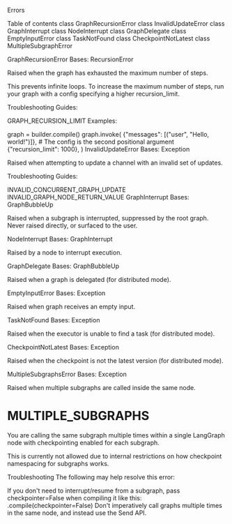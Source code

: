 Errors

Table of contents
 class GraphRecursionError
 class InvalidUpdateError 
 class GraphInterrupt
 class NodeInterrupt
 class GraphDelegate
 class EmptyInputError
 class TaskNotFound
 class CheckpointNotLatest
 class MultipleSubgraphError


 GraphRecursionError
Bases: RecursionError

Raised when the graph has exhausted the maximum number of steps.

This prevents infinite loops. To increase the maximum number of steps, run your graph with a config specifying a higher recursion_limit.

Troubleshooting Guides:

GRAPH_RECURSION_LIMIT
Examples:


graph = builder.compile()
graph.invoke(
    {"messages": [("user", "Hello, world!")]},
    # The config is the second positional argument
    {"recursion_limit": 1000},
)
 InvalidUpdateError
Bases: Exception

Raised when attempting to update a channel with an invalid set of updates.

Troubleshooting Guides:

INVALID_CONCURRENT_GRAPH_UPDATE
INVALID_GRAPH_NODE_RETURN_VALUE
 GraphInterrupt
Bases: GraphBubbleUp

Raised when a subgraph is interrupted, suppressed by the root graph. Never raised directly, or surfaced to the user.

 NodeInterrupt
Bases: GraphInterrupt

Raised by a node to interrupt execution.

 GraphDelegate
Bases: GraphBubbleUp

Raised when a graph is delegated (for distributed mode).

 EmptyInputError
Bases: Exception

Raised when graph receives an empty input.

 TaskNotFound
Bases: Exception

Raised when the executor is unable to find a task (for distributed mode).

 CheckpointNotLatest
Bases: Exception

Raised when the checkpoint is not the latest version (for distributed mode).

 MultipleSubgraphsError
Bases: Exception

Raised when multiple subgraphs are called inside the same node.

# MULTIPLE_SUBGRAPHS

You are calling the same subgraph multiple times within a single LangGraph node with checkpointing enabled for each subgraph.

This is currently not allowed due to internal restrictions on how checkpoint namespacing for subgraphs works.

Troubleshooting
The following may help resolve this error:

If you don't need to interrupt/resume from a subgraph, pass checkpointer=False when compiling it like this: .compile(checkpointer=False)
Don't imperatively call graphs multiple times in the same node, and instead use the Send API.